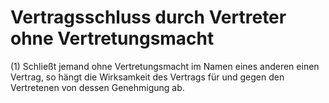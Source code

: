 # Vertragsschluss durch Vertreter ohne Vertretungsmacht

(1) Schließt jemand ohne Vertretungsmacht im Namen eines anderen einen Vertrag, so hängt die Wirksamkeit des Vertrags für und gegen den Vertretenen von dessen Genehmigung ab.